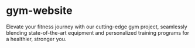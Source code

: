 # gym-website
Elevate your fitness journey with our cutting-edge gym project, seamlessly blending state-of-the-art equipment and personalized training programs for a healthier, stronger you.
